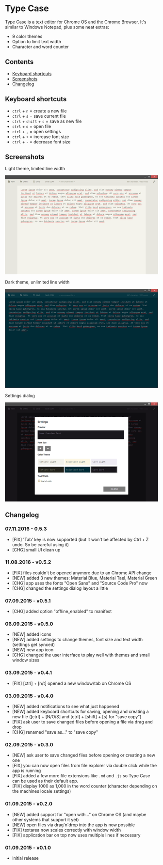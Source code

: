# Type Case

Type Case is a text editor for Chrome OS and the Chrome Browser. It's similar to Windows Notepad, plus some neat extras:

- 9 color themes
- Option to limit text width
- Character and word counter

## Contents

- [Keyboard shortcuts](#keyboard-shortcuts)
- [Screenshots](#screenshots)
- [Changelog](#changelog)

## Keyboard shortcuts

- `ctrl` + `n` = create a new file
- `ctrl` + `s` = save current file
- `ctrl` + `shift` + `s` = save as new file
- `ctrl` + `o` = open file
- `ctrl` + `,` = open settings
- `ctrl` + `+` = increase font size
- `ctrl` + `-` = decrease font size

## Screenshots

Light theme, limited line width

![](type-case-01.png)

Dark theme, unlimited line width

![](type-case-02.png)

Settings dialog

![](type-case-03.png)

## Changelog

### 07.11.2016 - 0.5.3

- [FIX] 'Tab' key is now supported (but it won't be affected by Ctrl + Z undo. So be careful using it)
- [CHG] small UI clean up

### 11.08.2016 - v0.5.2

- [FIX] files couldn't be opened anymore due to an Chrome API change
- [NEW] added 3 new themes: Material Blue, Material Tael, Material Green
- [CHG] app uses the fonts "Open Sans" and "Source Code Pro" now
- [CHG] changed the settings dialog layout a little

### 07.09.2015 - v0.5.1

- [CHG] added option "offline_enabled" to manifest

### 06.09.2015 - v0.5.0

- [NEW] added icons
- [NEW] added settings to change themes, font size and text width (settings get synced)
- [NEW] new app icon
- [CHG] changed the user interface to play well with themes and small window sizes

### 03.09.2015 - v0.4.1

- [FIX] [ctrl] + [n/t] opened a new window/tab on Chrome OS

### 03.09.2015 - v0.4.0

- [NEW] added notifications to see what just happened
- [NEW] added keyboard shortcuts for saving, opening and creating a new file ([ctrl] + [N/O/S] and [ctrl] + [shift] + [s] for "save copy")
- [FIX] ask user to save changed files before opening a file via drag and drop
- [CHG] renamed "save as..." to "save copy"

### 02.09.2015 - v0.3.0

- [NEW] ask user to save changed files before opening or creating a new one
- [FIX] you can now open files from file explorer via double click while the app is running
- [FIX] added a few more file extensions like `.md` and `.js` so Type Case can be used as their default app.
- [FIX] display 1000 as 1,000 in the word counter (character depending on the machines locale settings)

### 01.09.2015 - v0.2.0

- [NEW] added support for "open with..." on Chrome OS (and maybe other systems that support it yet)
- [NEW] open files via drag'n'drop into the app is now possible
- [FIX] textarea now scales correctly with window width
- [FIX] application bar on top now uses multiple lines if necessary

### 01.09.2015 - v0.1.0

- Initial release
